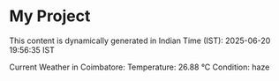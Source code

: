 # My Project

This content is dynamically generated in Indian Time (IST): 2025-06-20 19:56:35 IST


Current Weather in Coimbatore:
Temperature: 26.88 °C
Condition: haze
